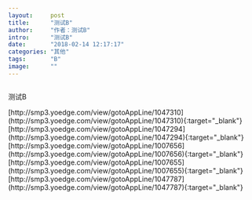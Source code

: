 ```yaml
---
layout:     post
title:      "测试B"
author:     "作者：测试B"
intro:      "测试B"
date:       "2018-02-14 12:17:17"
categories: "其他"
tags:       "B"
image:      ""
---
```

<div style="text-align: center">
<p><img src=""/></p>
</div>
<p class="post-meta">
<span>测试B</span>
</p>
[http://smp3.yoedge.com/view/gotoAppLine/1047310](http://smp3.yoedge.com/view/gotoAppLine/1047310){:target="_blank"}
[http://smp3.yoedge.com/view/gotoAppLine/1047294](http://smp3.yoedge.com/view/gotoAppLine/1047294){:target="_blank"}
[http://smp3.yoedge.com/view/gotoAppLine/1007656](http://smp3.yoedge.com/view/gotoAppLine/1007656){:target="_blank"}
[http://smp3.yoedge.com/view/gotoAppLine/1007655](http://smp3.yoedge.com/view/gotoAppLine/1007655){:target="_blank"}
[http://smp3.yoedge.com/view/gotoAppLine/1047787](http://smp3.yoedge.com/view/gotoAppLine/1047787){:target="_blank"}



